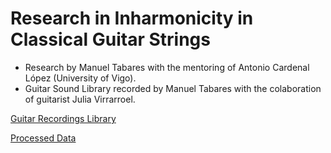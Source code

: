 # Research in Inharmonicity in Classical Guitar Strings

- Research by Manuel Tabares with the mentoring of Antonio Cardenal López (University of Vigo).
- Guitar Sound Library recorded by Manuel Tabares with the colaboration of guitarist Julia Virrarroel.

[Guitar Recordings Library](https://drive.google.com/drive/folders/1B11Y3xgoHfijy5NncU1tFqWwPjZ3OQYJ?usp=sharing)

[Processed Data](https://drive.google.com/drive/folders/1ji821YG3xFT0iYmycOYXJbe6oJeGk7Se?usp=sharing)
